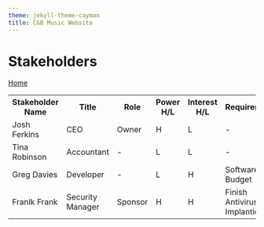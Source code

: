 ```yaml
---
theme: jekyll-theme-cayman
title: C&B Music Website
---
```


<h1> Stakeholders</h1>

<a href="https://JoshFerkins.github.io/EIT-ac-nz-ITPM5240-202051MB-c-b-torture-Website/">Home</a>

<table>
  <tr>
    <th>Stakeholder Name</th>
    <th>Title</th>
    <th>Role</th>
    <th>Power H/L</th>
    <th>Interest H/L</th>
    <th>Requirements</th>
    <th>Communication</th>
  </tr>
  <tr>
    <td>Josh Ferkins</td>
    <td>CEO</td>
    <td>Owner</td>
    <td>H</td>
    <td>L</td>
    <td>-</td>
    <td>Daily Via monitoring</td>
  </tr> <tr>
    <td>Tina Robinson</td>
    <td>Accountant</td>
    <td>-</td>
    <td>L</td>
    <td>L</td>
    <td>-</td>
    <td>Finance Reports</td>
  </tr>
   <tr>
    <td>Greg Davies</td>
    <td>Developer</td>
    <td>-</td>
    <td>L</td>
    <td>H</td>
    <td>Software Budget</td>
    <td>Weekly Reports</td>
  </tr>
  <tr>
    <td>Franlk Frank</td>
    <td>Security Manager</td>
    <td>Sponsor</td>
    <td>H</td>
    <td>H</td>
    <td>Finish Antivirus Implantion</td>
    <td>Weekly Reports</td>
  </tr>
</table>
